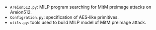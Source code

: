 - `Areion512.py`: MILP program searching for MitM preimage attacks on Areion512.
- `Configration.py`: specification of AES-like primitives.
- `utils.py`: tools used to build MILP model of MitM preimage attack.